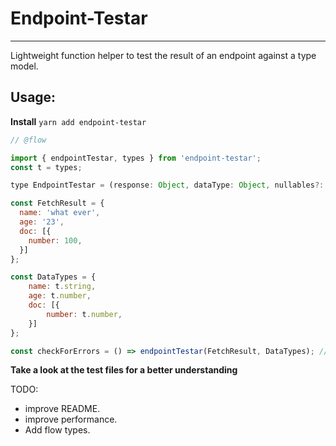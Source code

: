 # Endpoint-Testar
*** 

Lightweight function helper to test the result of an endpoint against a type model.

## Usage:

**Install**
`yarn add endpoint-testar`


```javascript
// @flow

import { endpointTestar, types } from 'endpoint-testar';
const t = types;

type EndpointTestar = (response: Object, dataType: Object, nullables?: Array<string>) => Array<string>;

const FetchResult = {
  name: 'what ever',
  age: '23',
  doc: [{
    number: 100,
  }]
};

const DataTypes = {
    name: t.string,
    age: t.number,
    doc: [{
        number: t.number,
    }]
};

const checkForErrors = () => endpointTestar(FetchResult, DataTypes); // ['age returned 23 we expected type number']
```


**Take a look at the test files for a better understanding**


TODO:
- improve README.
- improve performance.
- Add flow types.

